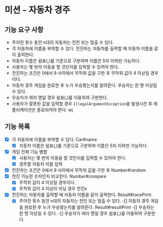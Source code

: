 # 미션 - 자동차 경주
## 기능 요구 사항
- 주어진 횟수 동안 n대의 자동차는 전진 또는 멈출 수 있다.
- 각 자동차에 이름을 부여할 수 있다. 전진하는 자동차를 출력할 때 자동차 이름을 같이 출력한다.
- 자동차 이름은 쉼표(,)를 기준으로 구분하며 이름은 5자 이하만 가능하다.
- 사용자는 몇 번의 이동을 할 것인지를 입력할 수 있어야 한다.
- 전진하는 조건은 0에서 9 사이에서 무작위 값을 구한 후 무작위 값이 4 이상일 경우이다.
- 자동차 경주 게임을 완료한 후 누가 우승했는지를 알려준다. 우승자는 한 명 이상일 수 있다.
- 우승자가 여러 명일 경우 쉼표(,)를 이용하여 구분한다.
- 사용자가 잘못된 값을 입력할 경우 `IllegalArgumentException`을 발생시킨 후 애플리케이션은 종료되어야 한다.
wj
## 기능 목록
-[x] 각 자동차에 이름을 부여할 수 있다. Car#name
  -[x] 자동차 이름은 쉼표(,)를 기준으로 구분하며 이름은 5자 이하만 가능하다.
-[x] 게임 전체 기능 병합
  - [x] 사용자는 몇 번의 이동을 할 것인지를 입력할 수 있어야 한다.
  - [x] 경주할 자동차 이름 입력
-[x] 전진하는 조건은 0에서 9 사이에서 무작위 값을 구한 후 Number#random
-[x] 전진 가능한 숫자인지 비교한다. Number#compare
  -[x] 무작위 값이 4 이상일 경우이다.
  -[x] 무작위 값이 4 이상이 아닐 경우 전진x
-[x] 전진하는 자동차를 출력할 때 자동차 이름을 같이 출력한다. Result#racePrint
  - [x] 주어진 횟수 동안 n대의 자동차는 전진 또는 멈출 수 있다.
-[] 자동차 경주 게임을 완료한 후 누가 우승했는지를 알려준다. Result#resultPrint
  -[] 우승자는 한 명 이상일 수 있다.
  -[] 우승자가 여러 명일 경우 쉼표(,)를 이용하여 구분한다.